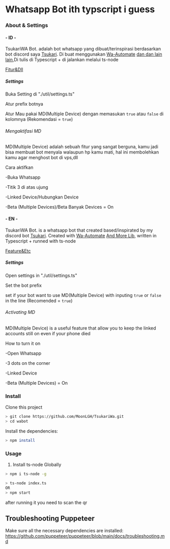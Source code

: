 
# Whatsapp Bot ith typscript i guess

### About & Settings

#### - ID -
TsukariWA Bot. adalah bot whatsapp yang dibuat/terinspirasi berdasarkan bot discord saya [Tsukari](https://github.com/MoonLGH/Tsukari-Bot).
Di buat menggunakan [Wa-Automate](https://github.com/open-wa/wa-automate-nodejs) [dan dan lain lain](https://github.com/MoonLGH/TsukariWa/blob/main/package.json),Di tulis di Typescript + di jalankan melalui ts-node

[Fitur&Dll](https://MoonL.Me/TsukariWa)

##### Settings
Buka Setting di "./util/settings.ts"

Atur prefix botnya

Atur Mau pakai MD(Multiple Device) dengan memasukan `true` atau `false` di kolomnya (Rekomendasi = `true`)

###### Mengaktifasi MD
MD(Multiple Device) adalah sebuah fitur yang sangat berguna, kamu jadi bisa membuat bot menyala walaupun hp kamu mati, hal ini membolehkan kamu agar menghost bot di vps,dll

Cara aktifkan

-Buka Whatsapp

-Titik 3 di atas ujung

-Linked Device/Hubungkan Device

-Beta (Multiple Devices)/Beta Banyak Devices = On

#### - EN -
TsukariWA Bot. is a whatsapp bot that created based/inspirated by my discord bot [Tsukari](https://github.com/MoonLGH/Tsukari-Bot).
Created with [Wa-Automate](https://github.com/open-wa/wa-automate-nodejs) [And More Lib](https://github.com/MoonLGH/TsukariWa/blob/main/package.json), written in Typescript + runned with ts-node

[Feature&Etc](https://MoonL.Me/TsukariWa)

##### Settings
Open settings in "./util/settings.ts"

Set the bot prefix

set if your bot want to use MD(Multiple Device) with inputing `true` or `false` in the line (Recomended = `true`)

###### Activating MD
MD(Multiple Device) is a useful feature that allow you to keep the linked accounts still on even if your phone died

How to turn it on

-Open Whatsapp

-3 dots on the corner

-Linked Device

-Beta (Multiple Devices) = On


### Install
Clone this project

```bash
> git clone https://github.com/MoonLGH/TsukariWa.git
> cd wabot
```

Install the dependencies:

```bash
> npm install
```

### Usage
1.  Install ts-node Globally
```bash
> npm i ts-node -g
```


```bash
> ts-node index.ts
OR
> npm start
```

after running it you need to scan the qr

## Troubleshooting Puppeteer
Make sure all the necessary dependencies are installed: https://github.com/puppeteer/puppeteer/blob/main/docs/troubleshooting.md



